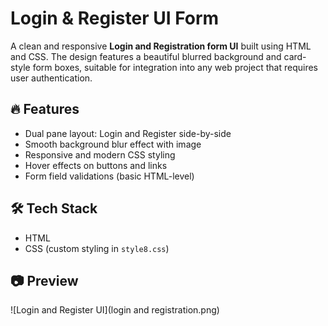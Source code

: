 # Login & Register UI Form

A clean and responsive **Login and Registration form UI** built using HTML and CSS. The design features a beautiful blurred background and card-style form boxes, suitable for integration into any web project that requires user authentication.

## 🔥 Features

- Dual pane layout: Login and Register side-by-side
- Smooth background blur effect with image
- Responsive and modern CSS styling
- Hover effects on buttons and links
- Form field validations (basic HTML-level)

## 🛠️ Tech Stack

- HTML
- CSS (custom styling in `style8.css`)

## 📷 Preview
![Login and Register UI](login and registration.png)

